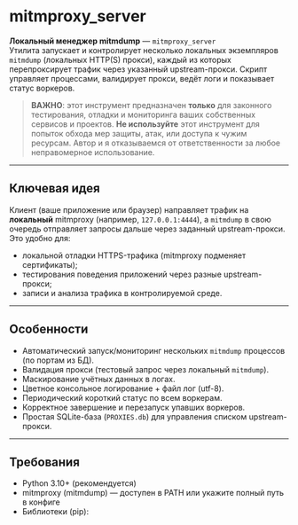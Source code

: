 # mitmproxy_server

**Локальный менеджер mitmdump** — `mitmproxy_server`  
Утилита запускает и контролирует несколько локальных экземпляров `mitmdump` (локальных HTTP(S) прокси), каждый из которых перепроксирует трафик через указанный upstream-прокси. Скрипт управляет процессами, валидирует прокси, ведёт логи и показывает статус воркеров.

> **ВАЖНО**: этот инструмент предназначен **только** для законного тестирования, отладки и мониторинга ваших собственных сервисов и проектов. **Не используйте** этот инструмент для попыток обхода мер защиты, атак, или доступа к чужим ресурсам. Автор и я отказываемся от ответственности за любое неправомерное использование.

---

## Ключевая идея

Клиент (ваше приложение или браузер) направляет трафик на **локальный** mitmproxy (например, `127.0.0.1:4444`), а `mitmdump` в свою очередь отправляет запросы дальше через заданный upstream-прокси. Это удобно для:

- локальной отладки HTTPS-трафика (mitmproxy подменяет сертификаты);
- тестирования поведения приложений через разные upstream-прокси;
- записи и анализа трафика в контролируемой среде.

---

## Особенности

- Автоматический запуск/мониторинг нескольких `mitmdump` процессов (по портам из БД).
- Валидация прокси (тестовый запрос через локальный `mitmdump`).
- Маскирование учётных данных в логах.
- Цветное консольное логирование + файл лог (utf-8).
- Периодический короткий статус по всем воркерам.
- Корректное завершение и перезапуск упавших воркеров.
- Простая SQLite-база (`PROXIES.db`) для управления списком upstream-прокси.

---

## Требования

- Python 3.10+ (рекомендуется)
- mitmproxy (mitmdump) — доступен в PATH или укажите полный путь в конфиге
- Библиотеки (pip):
